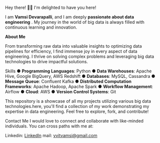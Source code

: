 Hey there! 🙋‍♂️ I'm delighted to have you here! 

I am **Vamsi Devarapalli**, and I am deeply **passionate about data engineering** . My journey in the world of big data is always filled with continuous learning and innovation.

**About Me**

From transforming raw data into valuable insights to optimizing data pipelines for efficiency, I find immense joy in every aspect of data engineering. I thrive on solving complex problems and leveraging big data technologies to drive impactful solutions.

Skills
● **Programming Languages**: Python
● **Data Warehouses**: Apache Hive, Google BigQuery, AWS Redshift
● **Databases**: MySQL, Cassandra
● **Message Queue**: Confluent Kafka
● **Distributed Computation Frameworks**: Apache Hadoop, Apache Spark
● **Workflow Management**: Airflow
● **Cloud**: AWS
● **Version Control Systems**: Git


This repository is a showcase of all my projects utilizing various big data technologies.here, you'll find a collection of my work demonstrating my expertise in data engineering. Feel free to explore, fork, and contribute!

Contact Me
I would love to connect and collaborate with like-minded individuals. You can cross paths with me at:

Linkedin: [LinkedIn](linkedin.com/in/vamsi-devarapalli)
mail: vvitvamsi@gmail.com
